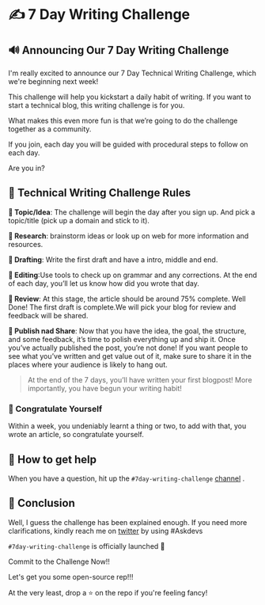 # ✍️ 7 Day Writing Challenge

## 🔊 Announcing Our 7 Day Writing Challenge

I'm really excited to announce our 7 Day Technical Writing Challenge, which we're beginning next week!

This challenge will help you kickstart a daily habit of writing. If you want to start a technical blog, this writing challenge is for you.

What makes this even more fun is that we’re going to do the challenge together as a community.

If you join, each day you will be guided with procedural steps to follow on each day.

Are you in? 

## 📝 Technical Writing Challenge Rules 

**🔶 Topic/Idea**: The challenge will begin the day after you sign up.
And pick a topic/title (pick up a domain and stick to it).

**🔶 Research**: brainstorm ideas or look up on web for more information and resources.

**🔶 Drafting**: Write the first draft and have a intro, middle and end.

**🔶 Editing**:Use tools to check up on grammar and any corrections. At the end of each day, you’ll let us know how did you wrote that day.

**🔶 Review**: At this stage, the article should be around 75% complete. Well Done! The first draft is complete.We will pick your blog for review and feedback will be shared.

**🔶 Publish nad Share**: Now that you have the idea, the goal, the structure, and some feedback, it’s time to polish everything up and ship it. Once you’ve actually published the post, you’re not done! If you want people to see what you’ve written and get value out of it, make sure to share it in the places where your audience is likely to hang out.  


> At the end of the 7 days, you’ll have written your first blogpost! More importantly, you have begun your writing habit!
### 🤘  Congratulate Yourself
Within a week, you undeniably learnt a thing or two, to add with that, you wrote an article, so congratulate yourself.
## 🤚 How to get help
When you have a question, hit up the `#7day-writing-challenge` [channel](https://discord.com/channels/1073966100552896632/1073983804437450763) .

## 📜 Conclusion 
Well, I guess the challenge has been explained enough. If you need more clarifications, kindly reach me on [twitter]() by using #Askdevs 

`#7day-writing-challenge` is officially launched 🚀

Commit to the Challenge Now!!

Let's get you some open-source rep!!!

At the very least, drop a ⭐ on the repo if you're feeling fancy! 
